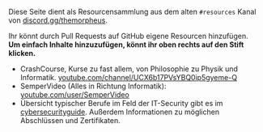 Diese Seite dient als Resourcensammlung aus dem alten `#resources` Kanal
von [discord.gg/themorpheus](https://discord.gg/themorpheus).

Ihr könnt durch Pull Requests auf GitHub eigene Resourcen hinzufügen.
<br>
**Um einfach Inhalte hinzuzufügen, könnt ihr oben rechts auf den Stift klicken.**

- CrashCourse, Kurse zu fast allem, von Philosophie zu Physik und
  Informatik. [youtube.com/channel/UCX6b17PVsYBQ0ip5gyeme-Q](https://www.youtube.com/channel/UCX6b17PVsYBQ0ip5gyeme-Q)
- SemperVideo (Alles in Richtung Informatik): [youtube.com/user/SemperVideo](https://www.youtube.com/user/SemperVideo)
- Übersicht typischer Berufe im Feld der IT-Security gibt es im [cybersecurityguide](https://cybersecurityguide.org/careers/). Außerdem Informationen zu möglichen Abschlüssen und Zertifikaten.
